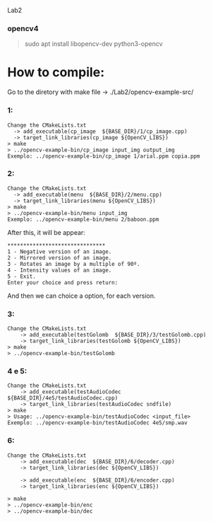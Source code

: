 Lab2

### opencv4
>sudo apt install libopencv-dev python3-opencv

# How to compile:

Go to the diretory with make file -> ./Lab2/opencv-example-src/
### 1:
    Change the CMakeLists.txt 
      -> add_executable(cp_image  ${BASE_DIR}/1/cp_image.cpp)
      -> target_link_libraries(cp_image ${OpenCV_LIBS}) 
    > make
    > ../opencv-example-bin/cp_image input_img output_img
    Exemplo: ../opencv-example-bin/cp_image 1/arial.ppm copia.ppm

### 2:
    Change the CMakeLists.txt
      -> add_executable(menu  ${BASE_DIR}/2/menu.cpp)
      -> target_link_libraries(menu ${OpenCV_LIBS}) 
    > make
    > ../opencv-example-bin/menu input_img
    Exemplo: ../opencv-example-bin/menu 2/baboon.ppm

After this, it will be appear:
    
    *******************************
    1 - Negative version of an image.
    2 - Mirrored version of an image.
    3 - Rotates an image by a multiple of 90º.
    4 - Intensity values of an image.
    5 - Exit.
    Enter your choice and press return:

And then we can choice a option, for each version.
  
### 3:
    Change the CMakeLists.txt
        -> add_executable(testGolomb  ${BASE_DIR}/3/testGolomb.cpp)
        -> target_link_libraries(testGolomb ${OpenCV_LIBS})
    > make
    > ../opencv-example-bin/testGolomb
    
  
### 4 e 5:
    Change the CMakeLists.txt
        -> add_executable(testAudioCodec  ${BASE_DIR}/4e5/testAudioCodec.cpp)
        -> target_link_libraries(testAudioCodec sndfile)
    > make 
    > Usage: ../opencv-example-bin/testAudioCodec <input_file>
    Exemplo: ../opencv-example-bin/testAudioCodec 4e5/smp.wav 
    
### 6:
    Change the CMakeLists.txt
        -> add_executable(dec  ${BASE_DIR}/6/decoder.cpp)
        -> target_link_libraries(dec ${OpenCV_LIBS})

        -> add_executable(enc  ${BASE_DIR}/6/encoder.cpp)
        -> target_link_libraries(enc ${OpenCV_LIBS})

    > make
    > ../opencv-example-bin/enc
    > ../opencv-example-bin/dec
   
